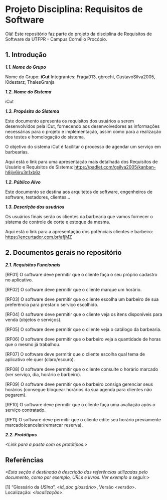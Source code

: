 
# Projeto Disciplina: Requisitos de Software

Olá! Este repositório faz parte do projeto da disciplina de Requisitos de Software da UTFPR - Campus Cornélio Procópio. 

## 1. Introdução

***1.1.  Nome do Grupo***

Nome do Grupo: **iCut**
Integrantes: Fraga013, gbrochi, GustavoSilva2005, l0destarz, ThalesGranja

***1.2.  Nome do Sistema***

iCut

***1.3.  Propósito do Sistema***

Este documento apresenta os requisitos dos usuários a serem desenvolvidos pela iCut, fornecendo aos desenvolvedores as informações necessárias para o projeto e implementação, assim como para a realização dos testes e homologação do sistema.

O objetivo do sistema iCut é facilitar o processo de agendar um serviço em barbearias.

Aqui está o link para uma apresentação mais detalhada dos Requisitos de Usuário e Requisitos de Sistema: https://padlet.com/gsilva2005/kanban-h8jiv6iru3n1xb6z

***1.2.  Público Alvo***

Este documento se destina aos arquitetos de software, engenheiros de software, testadores, clientes... 

***1.3. Descrição dos usuários***

Os usuários finais serão os clientes da barbearia que vamos fornecer o sistema de controle de corte e estoque da mesma.

Aqui está o link para a apresentação dos potênciais clientes e barbeiro: https://encurtador.com.br/afjMZ

## 2. Documentos gerais no repositório

***2.1. Requisitos Funcionais***

[RF01] O software deve permitir que o cliente faça o seu próprio cadastro no aplicativo.

[RF02] O software deve permitir que o cliente marque um horário.

[RF03] O software deve permitir que o cliente escolha um barbeiro de sua preferência para prestar o serviço escolhido.

[RF04] O software deve permitir que o cliente veja os itens disponíveis para venda (objetos e serviços).

[RF05] O software deve permitir que o cliente veja o catálogo da barbearia.

[RF06] O software deve permitir que o barbeiro veja a quantidade de horas que o mesmo já trabalhou.

[RF07] O software deve permitir que o cliente escolha qual tema de aplicativo ele quer (claro/escuro).

[RF08] O software deve permitir que o cliente consulte o horário marcado (ver serviço, dia, horário e barbeiro).

[RF09] O software deve permitir que o barbeiro consiga gerenciar seus horários (consegue bloquear horários da sua agenda para clientes não pegarem).

[RF10] O software deve permitir que o cliente faça uma avaliação após o serviço contratado.

[RF11] O software deve permitir que o cliente edite seu horário previamente marcado(cancelar/remarcar reserva).

***2.2. Protótipos***

*<Link para a pasta com os protótipos.>*

## Referências

*<Esta seção é destinada à descrição das referências utilizadas pelo documento, como por exemplo, URLs e livros. Ver exemplo a seguir:>*

[1] “Glossário da _USina_”, <_id_doc glossário_>, Versão <_versão_>. Localização: <_localização_>.
